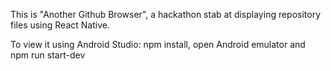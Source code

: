 This is "Another Github Browser", a hackathon stab at displaying repository files using React Native. 

To view it using Android Studio: 
npm install, open Android emulator and npm run start-dev
